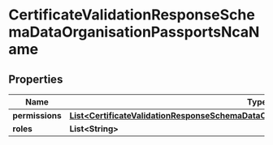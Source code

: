 
# CertificateValidationResponseSchemaDataOrganisationPassportsNcaName

## Properties
Name | Type | Description | Notes
------------ | ------------- | ------------- | -------------
**permissions** | [**List&lt;CertificateValidationResponseSchemaDataOrganisationPassportsNcaNamePermissions&gt;**](CertificateValidationResponseSchemaDataOrganisationPassportsNcaNamePermissions.md) |  |  [optional]
**roles** | **List&lt;String&gt;** |  |  [optional]



